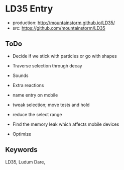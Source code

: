 LD35 Entry
==========

* production: http://mountainstorm.github.io/LD35/
* src: https://github.com/mountainstorm/LD35



## ToDo ##

* Decide if we stick with particles or go with shapes
* Traverse selection through decay

* Sounds
* Extra reactions
* name entry on mobile

* tweak selection; move tests and hold
* reduce the select range

* Find the memory leak which affects mobile devices
* Optimize


## Keywords ##

LD35, Ludum Dare, 
